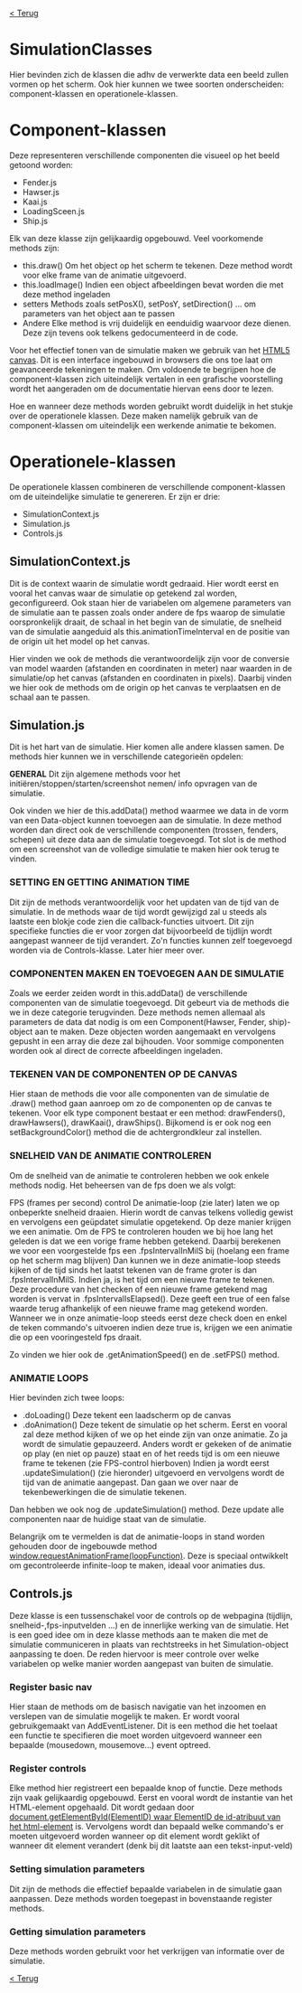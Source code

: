 [< Terug](../Development-guide.md)

# SimulationClasses

Hier bevinden zich de klassen die adhv de verwerkte data een beeld zullen vormen op het scherm. Ook hier kunnen we twee soorten onderscheiden: component-klassen en operationele-klassen.

# Component-klassen

Deze representeren verschillende componenten die visueel op het beeld getoond worden:

- Fender.js
- Hawser.js
- Kaai.js
- LoadingSceen.js
- Ship.js

Elk van deze klasse zijn gelijkaardig opgebouwd. Veel voorkomende methods zijn:

- this.draw()
Om het object op het scherm te tekenen. Deze method wordt voor elke frame van de animatie uitgevoerd.
- this.loadImage()
Indien een object afbeeldingen bevat worden die met deze method ingeladen
- setters
Methods zoals setPosX(), setPosY, setDirection() ... om parameters van het object aan te passen
- Andere
Elke method is vrij duidelijk en eenduidig waarvoor deze dienen. Deze zijn tevens ook telkens gedocumenteerd in de code.

Voor het effectief tonen van de simulatie maken we gebruik van het [HTML5 canvas](https://developer.mozilla.org/nl/docs/Web/API/Canvas_API). Dit is een interface ingebouwd in browsers die ons toe laat om geavanceerde tekeningen te maken. Om voldoende te begrijpen hoe de component-klassen zich uiteindelijk vertalen in een grafische voorstelling wordt het aangeraden om de documentatie hiervan eens door te lezen. 

Hoe en wanneer deze methods worden gebruikt wordt duidelijk in het stukje over de operationele klassen. Deze maken namelijk gebruik van de component-klassen om uiteindelijk een werkende animatie te bekomen. 

# Operationele-klassen

De operationele klassen combineren de verschillende component-klassen om de uiteindelijke simulatie te genereren. Er zijn er drie:

- SimulationContext.js
- Simulation.js
- Controls.js

## SimulationContext.js

Dit is de context waarin de simulatie wordt gedraaid. Hier wordt eerst en vooral het canvas waar de simulatie op getekend zal worden, geconfigureerd. Ook staan hier de variabelen om algemene parameters van de simulatie aan te passen zoals onder andere de fps waarop de simulatie oorspronkelijk draait, de schaal in het begin van de simulatie, de snelheid van de simulatie aangeduid als this.animationTimeInterval en de positie van de origin uit het model op het canvas. 

Hier vinden we ook de methods die verantwoordelijk zijn voor de conversie van model waarden (afstanden en coordinaten in meter) naar waarden in de simulatie/op het canvas (afstanden en coordinaten in pixels). Daarbij vinden we hier ook de methods om de origin op het canvas te verplaatsen en de schaal aan te passen.

## Simulation.js

Dit is het hart van de simulatie. Hier komen alle andere klassen samen. De methods hier kunnen we in verschillende categorieën opdelen:

**GENERAL**
Dit zijn algemene methods voor het initiëren/stoppen/starten/screenshot nemen/ info opvragen van de simulatie. 

Ook vinden we hier de this.addData() method waarmee we data in de vorm van een Data-object kunnen toevoegen aan de simulatie. In deze method worden dan direct ook de verschillende componenten (trossen, fenders, schepen) uit deze data aan de simulatie toegevoegd.
Tot slot is de method om een screenshot van de volledige simulatie te maken hier ook terug te vinden.

### **SETTING EN GETTING ANIMATION TIME**

Dit zijn de methods verantwoordelijk voor het updaten van de tijd van de simulatie. In de methods waar de tijd wordt gewijzigd zal u steeds als laatste een blokje code zien die callback-functies uitvoert. Dit zijn specifieke functies die er voor zorgen dat bijvoorbeeld de tijdlijn wordt aangepast wanneer de tijd verandert. Zo'n functies kunnen zelf toegevoegd worden via de Controls-klasse. Later hier meer over.

### **COMPONENTEN MAKEN EN TOEVOEGEN AAN DE SIMULATIE**

Zoals we eerder zeiden wordt in this.addData() de verschillende componenten van de simulatie toegevoegd. Dit gebeurt via de methods die we in deze categorie terugvinden. Deze methods nemen allemaal als parameters de data dat nodig is om een Component(Hawser, Fender, ship)-object aan te maken. Deze objecten worden aangemaakt en vervolgens gepusht in een array die deze zal bijhouden. Voor sommige componenten worden ook al direct de correcte afbeeldingen ingeladen.

### **TEKENEN VAN DE COMPONENTEN OP DE CANVAS**

Hier staan de methods die voor alle componenten van de simulatie de .draw() method gaan aanroep om zo de componenten op de canvas te tekenen. Voor elk type component bestaat er een method: drawFenders(), drawHawsers(), drawKaai(), drawShips(). Bijkomend is er ook nog een setBackgroundColor() method die de achtergrondkleur zal instellen.

### **SNELHEID VAN DE ANIMATIE CONTROLEREN**

Om de snelheid van de animatie te controleren hebben we ook enkele methods nodig. Het beheersen van de fps doen we als volgt:

FPS (frames per second) control
De animatie-loop (zie later) laten we op onbeperkte snelheid draaien. Hierin wordt de canvas telkens volledig gewist en vervolgens een geüpdatet simulatie opgetekend. Op deze manier krijgen we een animatie. Om de FPS te controleren houden we bij hoe lang het geleden is dat we een vorige frame hebben getekend. Daarbij berekenen we voor een voorgestelde fps een .fpsIntervalInMilS bij (hoelang een frame op het scherm mag blijven) Dan kunnen we in deze animatie-loop steeds kijken of de tijd sinds het laatst tekenen van de frame groter is dan .fpsIntervalInMilS. Indien ja, is het tijd om een nieuwe frame te tekenen. Deze procedure van het checken of een nieuwe frame getekend mag worden is vervat in .fpsIntervalIsElapsed(). Deze geeft een true of een false waarde terug afhankelijk of een nieuwe frame mag getekend worden. Wanneer we in onze animatie-loop steeds eerst deze check doen en enkel de teken commando's uitvoeren indien deze true is, krijgen we een animatie die op een vooringesteld fps draait.

Zo vinden we hier ook de .getAnimationSpeed() en de .setFPS() method.

### **ANIMATIE LOOPS**

Hier bevinden zich twee loops:

- .doLoading()
Deze tekent een laadscherm op de canvas
- .doAnimation()
Deze tekent de simulatie op het scherm. Eerst en vooral zal deze method kijken of we op het einde zijn van onze animatie. Zo ja wordt de simulatie gepauzeerd. Anders wordt er gekeken of de animatie op play (en niet op pauze) staat en of het reeds tijd is om een nieuwe frame te tekenen (zie FPS-control hierboven) Indien ja wordt eerst .updateSimulation() (zie hieronder) uitgevoerd en vervolgens wordt de tijd van de animatie aangepast. Dan gaan we over naar de tekenbewerkingen die de simulatie tekenen.

Dan hebben we ook nog de .updateSimulation() method. Deze update alle componenten naar de huidige staat van de simulatie. 

Belangrijk om te vermelden is dat de animatie-loops in stand worden gehouden door de ingebouwde method [window.requestAnimationFrame(loopFunction)](https://developer.mozilla.org/nl/docs/Web/API/Window/requestAnimationFrame). Deze is speciaal ontwikkelt om gecontroleerde infinite-loop te maken, ideaal voor animaties dus.

## Controls.js

Deze klasse is een tussenschakel voor de controls op de webpagina (tijdlijn, snelheid-,fps-inputvelden ...) en de innerlijke werking van de simulatie. Het is een goed idee om in deze klasse methods aan te maken die met de simulatie communiceren in plaats van rechtstreeks in het Simulation-object aanpassing te doen. De reden hiervoor is meer controle over welke variabelen op welke manier worden aangepast van buiten de simulatie.

### Register basic nav

Hier staan de methods om de basisch navigatie van het inzoomen en verslepen van de simulatie mogelijk te maken. Er wordt vooral gebruikgemaakt van AddEventListener. Dit is een method die het toelaat een functie te specifieren die moet worden uitgevoerd wanneer een bepaalde (mousedown, mousemove...) event optreed.

### Register controls

Elke method hier registreert een bepaalde knop of functie. Deze methods zijn vaak gelijkaardig opgebouwd. Eerst en vooral wordt de instantie van het HTML-element opgehaald. Dit wordt gedaan door [document.getElementById(ElementID) waar ElementID de id-atribuut van het html-element](https://developer.mozilla.org/nl/docs/Web/API/Document/getElementById) is. Vervolgens wordt dan bepaald welke commando's er moeten uitgevoerd worden wanneer op dit element wordt geklikt of wanneer dit element verandert (denk bij dit laatste aan een tekst-input-veld)

### Setting simulation parameters

Dit zijn de methods die effectief bepaalde variabelen in de simulatie gaan aanpassen. Deze methods worden toegepast in bovenstaande register methods.

### Getting simulation parameters

Deze methods worden gebruikt voor het verkrijgen van informatie over de simulatie.

[< Terug](../Development-guide.md)

